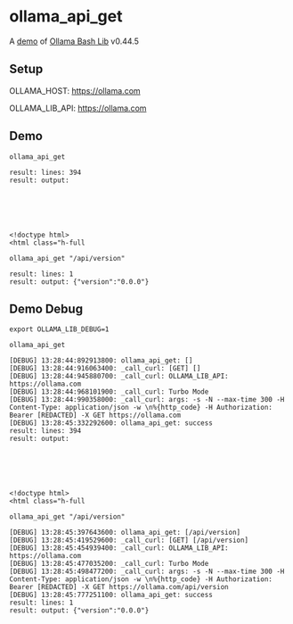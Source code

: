 # ollama_api_get

A [demo](../README.md#demos) of [Ollama Bash Lib](https://github.com/attogram/ollama-bash-lib) v0.44.5

## Setup

OLLAMA_HOST: https://ollama.com

OLLAMA_LIB_API: https://ollama.com


## Demo


```
ollama_api_get

result: lines: 394
result: output: 






<!doctype html>
<html class="h-full
```

```
ollama_api_get "/api/version"

result: lines: 1
result: output: {"version":"0.0.0"}
```

## Demo Debug

`export OLLAMA_LIB_DEBUG=1`


```
ollama_api_get

[DEBUG] 13:28:44:892913800: ollama_api_get: []
[DEBUG] 13:28:44:916063400: _call_curl: [GET] [] 
[DEBUG] 13:28:44:945880700: _call_curl: OLLAMA_LIB_API: https://ollama.com
[DEBUG] 13:28:44:968101900: _call_curl: Turbo Mode
[DEBUG] 13:28:44:990358000: _call_curl: args: -s -N --max-time 300 -H Content-Type: application/json -w \n%{http_code} -H Authorization: Bearer [REDACTED] -X GET https://ollama.com
[DEBUG] 13:28:45:332292600: ollama_api_get: success
result: lines: 394
result: output: 






<!doctype html>
<html class="h-full
```

```
ollama_api_get "/api/version"

[DEBUG] 13:28:45:397643600: ollama_api_get: [/api/version]
[DEBUG] 13:28:45:419529600: _call_curl: [GET] [/api/version] 
[DEBUG] 13:28:45:454939400: _call_curl: OLLAMA_LIB_API: https://ollama.com
[DEBUG] 13:28:45:477035200: _call_curl: Turbo Mode
[DEBUG] 13:28:45:498477200: _call_curl: args: -s -N --max-time 300 -H Content-Type: application/json -w \n%{http_code} -H Authorization: Bearer [REDACTED] -X GET https://ollama.com/api/version
[DEBUG] 13:28:45:777251100: ollama_api_get: success
result: lines: 1
result: output: {"version":"0.0.0"}
```
